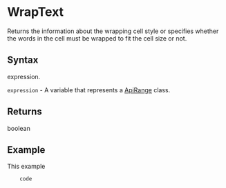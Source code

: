 # WrapText

Returns the information about the wrapping cell style or specifies whether the words in the cell must be wrapped to fit the cell size or not.

## Syntax

expression.

`expression` - A variable that represents a [ApiRange](../ApiRange.md) class.

## Returns

boolean

## Example

This example

```javascript
	code
```